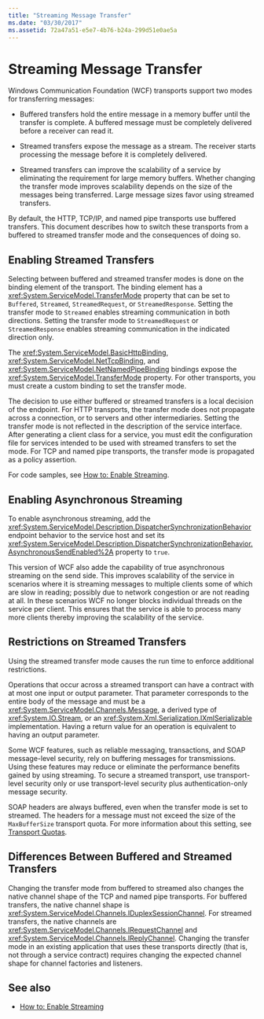 ```yaml
---
title: "Streaming Message Transfer"
ms.date: "03/30/2017"
ms.assetid: 72a47a51-e5e7-4b76-b24a-299d51e0ae5a
---
```

# Streaming Message Transfer
Windows Communication Foundation (WCF) transports support two modes for transferring messages:  
  
- Buffered transfers hold the entire message in a memory buffer until the transfer is complete. A buffered message must be completely delivered before a receiver can read it.  
  
- Streamed transfers expose the message as a stream. The receiver starts processing the message before it is completely delivered.  
  
- Streamed transfers can improve the scalability of a service by eliminating the requirement for large memory buffers. Whether changing the transfer mode improves scalability depends on the size of the messages being transferred. Large message sizes favor using streamed transfers.  
  
 By default, the HTTP, TCP/IP, and named pipe transports use buffered transfers. This document describes how to switch these transports from a buffered to streamed transfer mode and the consequences of doing so.  
  
## Enabling Streamed Transfers  
 Selecting between buffered and streamed transfer modes is done on the binding element of the transport. The binding element has a <xref:System.ServiceModel.TransferMode> property that can be set to `Buffered`, `Streamed`, `StreamedRequest`, or `StreamedResponse`. Setting the transfer mode to `Streamed` enables streaming communication in both directions. Setting the transfer mode to `StreamedRequest` or `StreamedResponse` enables streaming communication in the indicated direction only.  
  
 The <xref:System.ServiceModel.BasicHttpBinding>, <xref:System.ServiceModel.NetTcpBinding>, and <xref:System.ServiceModel.NetNamedPipeBinding> bindings expose the <xref:System.ServiceModel.TransferMode> property. For other transports, you must create a custom binding to set the transfer mode.  
  
 The decision to use either buffered or streamed transfers is a local decision of the endpoint. For HTTP transports, the transfer mode does not propagate across a connection, or to servers and other intermediaries. Setting the transfer mode is not reflected in the description of the service interface. After generating a client class for a service, you must edit the configuration file for services intended to be used with streamed transfers to set the mode. For TCP and named pipe transports, the transfer mode is propagated as a policy assertion.  
  
 For code samples, see [How to: Enable Streaming](../../../../docs/framework/wcf/feature-details/how-to-enable-streaming.md).  
  
## Enabling Asynchronous Streaming  
 To enable asynchronous streaming, add the  <xref:System.ServiceModel.Description.DispatcherSynchronizationBehavior> endpoint behavior to the service host and set its <xref:System.ServiceModel.Description.DispatcherSynchronizationBehavior.AsynchronousSendEnabled%2A> property to `true`.  
  
 This version of WCF also adde the capability of true asynchronous streaming on the send side. This improves scalability of the service in scenarios where it is streaming messages to multiple clients some of which are slow in reading; possibly due to network congestion or are not reading at all. In these scenarios WCF no longer blocks individual threads on the service per client. This ensures that the service is able to process many more clients thereby improving the scalability of the service.  
  
## Restrictions on Streamed Transfers  
 Using the streamed transfer mode causes the run time to enforce additional restrictions.  
  
 Operations that occur across a streamed transport can have a contract with at most one input or output parameter. That parameter corresponds to the entire body of the message and must be a <xref:System.ServiceModel.Channels.Message>, a derived type of <xref:System.IO.Stream>, or an <xref:System.Xml.Serialization.IXmlSerializable> implementation. Having a return value for an operation is equivalent to having an output parameter.  
  
 Some WCF features, such as reliable messaging, transactions, and SOAP message-level security, rely on buffering messages for transmissions. Using these features may reduce or eliminate the performance benefits gained by using streaming. To secure a streamed transport, use transport-level security only or use transport-level security plus authentication-only message security.  
  
 SOAP headers are always buffered, even when the transfer mode is set to streamed. The headers for a message must not exceed the size of the `MaxBufferSize` transport quota. For more information about this setting, see [Transport Quotas](../../../../docs/framework/wcf/feature-details/transport-quotas.md).  
  
## Differences Between Buffered and Streamed Transfers  
 Changing the transfer mode from buffered to streamed also changes the native channel shape of the TCP and named pipe transports. For buffered transfers, the native channel shape is <xref:System.ServiceModel.Channels.IDuplexSessionChannel>. For streamed transfers, the native channels are <xref:System.ServiceModel.Channels.IRequestChannel> and <xref:System.ServiceModel.Channels.IReplyChannel>. Changing the transfer mode in an existing application that uses these transports directly (that is, not through a service contract) requires changing the expected channel shape for channel factories and listeners.  
  
## See also

- [How to: Enable Streaming](../../../../docs/framework/wcf/feature-details/how-to-enable-streaming.md)
